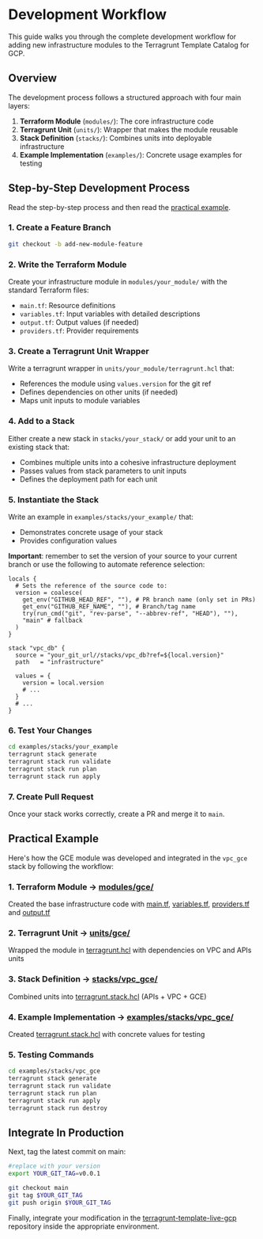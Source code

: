# Development Workflow

This guide walks you through the complete development workflow for adding new infrastructure modules to the Terragrunt Template Catalog for GCP.

## Overview

The development process follows a structured approach with four main layers:

1. **Terraform Module** (`modules/`): The core infrastructure code
2. **Terragrunt Unit** (`units/`): Wrapper that makes the module reusable
3. **Stack Definition** (`stacks/`): Combines units into deployable infrastructure
4. **Example Implementation** (`examples/`): Concrete usage examples for testing

## Step-by-Step Development Process
Read the step-by-step process and then read the [practical example](#practical-example).

### 1. Create a Feature Branch
```bash
git checkout -b add-new-module-feature
```

### 2. Write the Terraform Module
Create your infrastructure module in `modules/your_module/` with the standard Terraform files:
- `main.tf`: Resource definitions
- `variables.tf`: Input variables with detailed descriptions
- `output.tf`: Output values (if needed)
- `providers.tf`: Provider requirements

### 3. Create a Terragrunt Unit Wrapper
Write a terragrunt wrapper in `units/your_module/terragrunt.hcl` that:
- References the module using `values.version` for the git ref
- Defines dependencies on other units (if needed)
- Maps unit inputs to module variables

### 4. Add to a Stack
Either create a new stack in `stacks/your_stack/` or add your unit to an existing stack that:
- Combines multiple units into a cohesive infrastructure deployment
- Passes values from stack parameters to unit inputs
- Defines the deployment path for each unit

### 5. Instantiate the Stack 
Write an example in `examples/stacks/your_example/` that:
- Demonstrates concrete usage of your stack
- Provides configuration values

**Important**: remember to set the version of your source to your current branch or use the following to automate reference selection:
```hcl
locals {
  # Sets the reference of the source code to:
  version = coalesce(
    get_env("GITHUB_HEAD_REF", ""), # PR branch name (only set in PRs)
    get_env("GITHUB_REF_NAME", ""), # Branch/tag name
    try(run_cmd("git", "rev-parse", "--abbrev-ref", "HEAD"), ""),
    "main" # fallback
  )
}

stack "vpc_db" {
  source = "your_git_url//stacks/vpc_db?ref=${local.version}"
  path   = "infrastructure"

  values = {
    version = local.version
    # ...
  }
  # ...
}
```

### 6. Test Your Changes
```bash
cd examples/stacks/your_example
terragrunt stack generate
terragrunt stack run validate
terragrunt stack run plan
terragrunt stack run apply
```

### 7. Create Pull Request
Once your stack works correctly, create a PR and merge it to `main`.

## Practical Example

Here's how the GCE module was developed and integrated in the `vpc_gce` stack by following the workflow:

### 1. Terraform Module → [modules/gce/](../modules/gce/)
Created the base infrastructure code with [main.tf](../modules/gce/main.tf), [variables.tf](../modules/gce/variables.tf), [providers.tf](../modules/gce/providers.tf) and [output.tf](../modules/gce/output.tf)

### 2. Terragrunt Unit → [units/gce/](../units/gce/)
Wrapped the module in [terragrunt.hcl](../units/gce/terragrunt.hcl) with dependencies on VPC and APIs units

### 3. Stack Definition → [stacks/vpc_gce/](../stacks/vpc_gce/)
Combined units into [terragrunt.stack.hcl](../stacks/vpc_gce/terragrunt.stack.hcl) (APIs + VPC + GCE)

### 4. Example Implementation → [examples/stacks/vpc_gce/](.../examples/stacks/vpc_gce/)
Created [terragrunt.stack.hcl](../examples/stacks/vpc_gce/terragrunt.stack.hcl) with concrete values for testing

### 5. Testing Commands

```bash
cd examples/stacks/vpc_gce
terragrunt stack generate
terragrunt stack run validate
terragrunt stack run plan
terragrunt stack run apply
terragrunt stack run destroy
```

## Integrate In Production
Next, tag the latest commit on main:
```bash
#replace with your version
export YOUR_GIT_TAG=v0.0.1

git checkout main
git tag $YOUR_GIT_TAG 
git push origin $YOUR_GIT_TAG
```

Finally, integrate your modification in the [terragrunt-template-live-gcp](https://github.com/ConsciousML/terragrunt-template-live-gcp) repository inside the appropriate environment.
